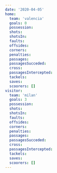 ```yaml
---
date: '2020-04-05'
home:
  team: 'valencia'
  goals: 0
  possession:
  shots:
  shotsIn:
  faults:
  offsides:
  corners:
  penalties:
  passages:
  passagesSucceded:
  cross:
  passagesIntercepted:
  tackels:
  saves:
  scoorers: []
visitor:
  team: 'milan'
  goals: 3
  possession:
  shots:
  shotsIn:
  faults:
  offsides:
  corners:
  penalties:
  passages:
  passagesSucceded:
  cross:
  passagesIntercepted:
  tackels:
  saves:
  scoorers: []
---
```


